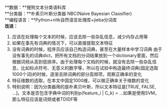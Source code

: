 **数据：**搜狗文本分类语料库  
**分类器：**朴素贝叶斯分类器 NBC(Naive Bayesian Classifier)  
**编程语言：**Python+nltk自然语言处理库+jieba分词库  
**改进：**  
1. 应该在处理每个文本的时候，应该去除一些杂乱信息，减少内存占用等  
2. 如果在事先有词典的情况下，可以直接提取文本特征
3. 没有词典的时候，程序员应该自己构造词典，甚至在大量样本中学习词典	由于没有事先的词典dict，把所有文档的分词结果放到一个dictionary里面，然后根据词频从高到低排序。由于处理每个文档的时候，就没有去除一些杂乱信息，比如标点符号、无意义的数字等，所以在试验中构造最终词典(固定选取1000个词)的时候，逐渐去除词典的部分高频项，观察正确率的变化  
4. 特征维数的选取，在本文中固定1000维，可以做正确率关于维数的变化  
5. 特别说明：因为分类器用的是朴素贝叶斯，所以文本特征是[TRUE, FALSE, ...]。文本是否包含字典中词的判别p(feature_i | C_k) = ...如果是使用SVM，那么特征应该是词频或者TDIDF等
